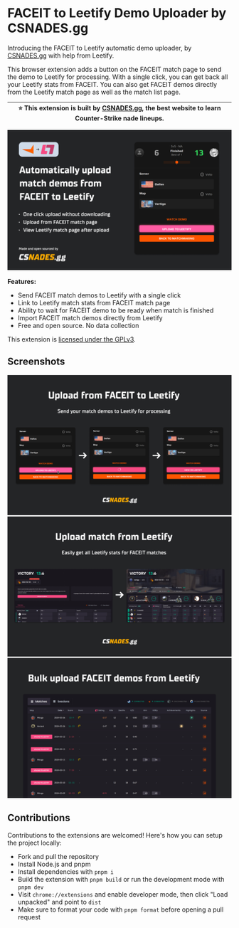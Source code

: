 # FACEIT to Leetify Demo Uploader by CSNADES.gg

Introducing the FACEIT to Leetify automatic demo uploader, by [CSNADES.gg](https://csnades.gg) with help from Leetify.

This browser extension adds a button on the FACEIT match page to send the demo to Leetify for processing. With a single click, you can get back all your Leetify stats from FACEIT. You can also get FACEIT demos directly from the Leetify match page as well as the match list page.

| ⭐ This extension is built by [CSNADES.gg](https://csnades.gg), the best website to learn Counter-Strike nade lineups. |
| ---------------------------------------------------------------------------------------------------------------------- |

![](.github/Screenshot%201.png)

**Features:**

- Send FACEIT match demos to Leetify with a single click
- Link to Leetify match stats from FACEIT match page
- Ability to wait for FACEIT demo to be ready when match is finished
- Import FACEIT match demos directly from Leetify
- Free and open source. No data collection

This extension is [licensed under the GPLv3](./LICENSE).

## Screenshots

![](.github/Screenshot%202.png)
![](.github/Screenshot%203.png)
![](.github/Screenshot%204.png)

## Contributions

Contributions to the extensions are welcomed! Here's how you can setup the project locally:

- Fork and pull the repository
- Install Node.js and pnpm
- Install dependencies with `pnpm i`
- Build the extension with `pnpm build` or run the development mode with `pnpm dev`
- Visit `chrome://extensions` and enable developer mode, then click "Load unpacked" and point to `dist`
- Make sure to format your code with `pnpm format` before opening a pull request

